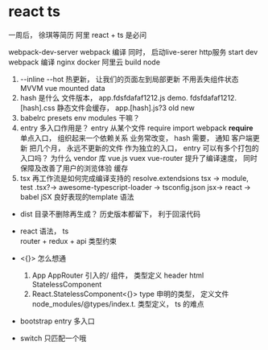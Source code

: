 # react ts 
一周后， 徐琪等简历 阿里
react + ts 是必问

webpack-dev-server webpack 编译 同时， 启动live-serer http服务     start  dev 
webpack 编译  nginx docker  阿里云 build  node 

1. --inline  --hot 
  热更新， 让我们的页面左到局部更新 不用丢失组件状态 MVVM 
  vue mounted data  
2. hash 是什么
  文件版本， app.fdsfdafaf1212.js demo.
  fdsfdafaf1212.[hash].css
  静态文件会缓存， app.[hash].js?3 old new 
3. babelrc presets env modules 干嘛？
4. entry 多入口作用是？
  entry 从某个文件 require  import webpack  __require__ 
  单点入口， 组织起来一个依赖关系  业务常改变， hash 需要， 通知
  客户端更新
  把几个月， 永远不更新的文件 作为独立的入口， 
  entry 可以有多个打包的入口吗？ 为什么
  vendor 库  vue.js  vuex vue-router 
  提升了编译速度， 同时保障及改善了用户的浏览体验  缓存
5. tsx 再工作流是如何完成编译支持的
  resolve.extendsions tsx -> module, test .tsx?-> awesome-typescript-loader -> tsconfig.json jsx-> react -> 
  babel 
  jSX 良好表现的template 语法
- dist 目录不删除再生成？ 历史版本都留下， 利于回滚代码

-  react 语法，  ts    
  router + redux + api 类型约束   
- <{}> 怎么想通
  1. App AppRouter 引入的/ 组件，  类型定义  header  html StatelessComponent
  2. React.StatelessComponent<{}>  type 申明的类型，     定义文件 node_modules/@types/index.t.  类型定义， ts 的难点
- bootstrap entry 多入口
- switch 只匹配一个哦
